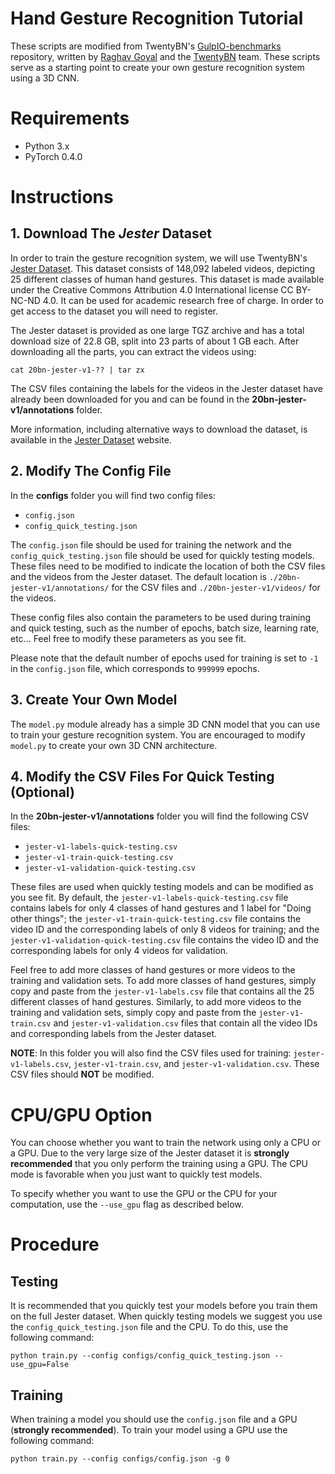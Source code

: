 # Hand Gesture Recognition Tutorial

These scripts are modified from TwentyBN's [GulpIO-benchmarks](https://github.com/TwentyBN/GulpIO-benchmarks) repository, written by [Raghav Goyal](https://github.com/raghavgoyal14) and the [TwentyBN](https://20bn.com/) team. These scripts serve as a starting point to create your own gesture recognition system using a 3D CNN. 

# Requirements

- Python 3.x
- PyTorch 0.4.0

# Instructions

## 1. Download The *Jester* Dataset

In order to train the gesture recognition system, we will use TwentyBN's [Jester Dataset](https://www.twentybn.com/datasets/jester). This dataset consists of 148,092 labeled videos, depicting 25 different classes of human hand gestures. This dataset is made available under the Creative Commons Attribution 4.0 International license CC BY-NC-ND 4.0. It can be used for academic research free of charge. In order to get access to the dataset you will need to register.

The Jester dataset is provided as one large TGZ archive and has a total download size of 22.8 GB, split into 23 parts of about 1 GB each. After downloading all the parts, you can extract the videos using:

`cat 20bn-jester-v1-?? | tar zx`

The CSV files containing the labels for the videos in the Jester dataset have already been downloaded for you and can be found in the **20bn-jester-v1/annotations** folder.

More information, including alternative ways to download the dataset, is available in the [Jester Dataset](https://www.twentybn.com/datasets/jester) website. 

## 2. Modify The Config File

In the **configs** folder you will find two config files:

* `config.json`
* `config_quick_testing.json`

The `config.json` file should be used for training the network and the `config_quick_testing.json` file should be used for quickly testing models. These files need to be modified to indicate the location of both the CSV files and the videos from the Jester dataset. The default location is `./20bn-jester-v1/annotations/` for the CSV files and `./20bn-jester-v1/videos/` for the videos. 

These config files also contain the parameters to be used during training and quick testing, such as the number of epochs, batch size, learning rate, etc... Feel free to modify these parameters as you see fit.

Please note that the default number of epochs used for training is set to `-1` in the `config.json` file, which corresponds to `999999` epochs. 

## 3. Create Your Own Model

The `model.py` module already has a simple 3D CNN model that you can use to train your gesture recognition system. You are encouraged to modify `model.py` to create your own 3D CNN architecture.

## 4. Modify the CSV Files For Quick Testing (Optional)

In the **20bn-jester-v1/annotations** folder you will find the following CSV files:

* `jester-v1-labels-quick-testing.csv`
* `jester-v1-train-quick-testing.csv`
* `jester-v1-validation-quick-testing.csv`

These files are used when quickly testing models and can be modified as you see fit. By default, the `jester-v1-labels-quick-testing.csv` file contains labels for only 4 classes of hand gestures and 1 label for "Doing other things"; the `jester-v1-train-quick-testing.csv` file contains the video ID and the corresponding labels of only 8 videos for training; and the `jester-v1-validation-quick-testing.csv` file contains the video ID and the corresponding labels for only 4 videos for validation.

Feel free to add more classes of hand gestures or more videos to the training and validation sets. To add more classes of hand gestures, simply copy and paste from the `jester-v1-labels.csv` file that contains all the 25 different classes of hand gestures. Similarly, to add more videos to the training and validation sets, simply copy and paste from the `jester-v1-train.csv` and `jester-v1-validation.csv` files that contain all the video IDs and corresponding labels from the Jester dataset.

**NOTE**: In this folder you will also find the CSV files used for training: `jester-v1-labels.csv`, `jester-v1-train.csv`, and `jester-v1-validation.csv`. These CSV files should **NOT** be modified.


# CPU/GPU Option

You can choose whether you want to train the network using only a CPU or a GPU. Due to the very large size of the Jester dataset it is **strongly recommended** that you only perform the training using a GPU. The CPU mode is favorable when you just want to quickly test models.

To specify whether you want to use the GPU or the CPU for your computation, use the `--use_gpu` flag as described below.

# Procedure

## Testing

It is recommended that you quickly test your models before you train them on the full Jester dataset. When quickly testing models we suggest you use the `config_quick_testing.json` file and the CPU. To do this, use the following command:
 
`python train.py --config configs/config_quick_testing.json --use_gpu=False`

## Training

When training a model you should use the `config.json` file and a GPU (**strongly recommended**). To train your model using a GPU use the following command:

`python train.py --config configs/config.json -g 0`
